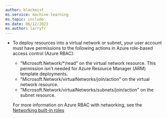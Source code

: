 ```yaml
---
author: blackmist
ms.service: machine-learning
ms.topic: include
ms.date: 06/12/2023
ms.author: larryfr
---
```


+ To deploy resources into a virtual network or subnet, your user account must have permissions to the following actions in Azure role-based access control (Azure RBAC):

    - "Microsoft.Network/*/read" on the virtual network resource. This permission isn't needed for Azure Resource Manager (ARM) template deployments.
    - "Microsoft.Network/virtualNetworks/join/action" on the virtual network resource.
    - "Microsoft.Network/virtualNetworks/subnets/join/action" on the subnet resource.
    
    For more information on Azure RBAC with networking, see the [Networking built-in roles](../role-based-access-control/built-in-roles.md#networking)